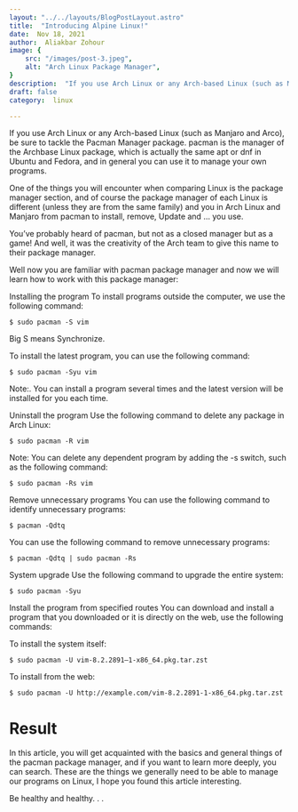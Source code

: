 ```yaml
---
layout: "../../layouts/BlogPostLayout.astro"
title:  "Introducing Alpine Linux!"
date:  Nov 18, 2021
author:  Aliakbar Zohour
image: {
    src: "/images/post-3.jpeg",
    alt: "Arch Linux Package Manager",
}
description:  "If you use Arch Linux or any Arch-based Linux (such as Manjaro and Arco), be sure to tackle the Pacman Manager package."
draft: false
category:  linux

---
```


If you use Arch Linux or any Arch-based Linux (such as Manjaro and Arco), be sure to tackle the Pacman Manager package. pacman is the manager of the Archbase Linux package, which is actually the same apt or dnf in Ubuntu and Fedora, and in general you can use it to manage your own programs.

One of the things you will encounter when comparing Linux is the package manager section, and of course the package manager of each Linux is different (unless they are from the same family) and you in Arch Linux and Manjaro from pacman to install, remove, Update and … you use.

You’ve probably heard of pacman, but not as a closed manager but as a game! And well, it was the creativity of the Arch team to give this name to their package manager.

Well now you are familiar with pacman package manager and now we will learn how to work with this package manager:

Installing the program
To install programs outside the computer, we use the following command:

```$ sudo pacman -S vim```

Big S means Synchronize.

To install the latest program, you can use the following command:

```$ sudo pacman -Syu vim```

Note:. You can install a program several times and the latest version will be installed for you each time.

Uninstall the program
Use the following command to delete any package in Arch Linux:

```$ sudo pacman -R vim```

Note: You can delete any dependent program by adding the -s switch, such as the following command:

```$ sudo pacman -Rs vim```

Remove unnecessary programs
You can use the following command to identify unnecessary programs:

```$ pacman -Qdtq```

You can use the following command to remove unnecessary programs:

```$ pacman -Qdtq | sudo pacman -Rs```

System upgrade
Use the following command to upgrade the entire system:

```$ sudo pacman -Syu```

Install the program from specified routes
You can download and install a program that you downloaded or it is directly on the web, use the following commands:

To install the system itself:

```$ sudo pacman -U vim-8.2.2891–1-x86_64.pkg.tar.zst```

To install from the web:

```$ sudo pacman -U http://example.com/vim-8.2.2891-1-x86_64.pkg.tar.zst```

# Result
In this article, you will get acquainted with the basics and general things of the pacman package manager, and if you want to learn more deeply, you can search. These are the things we generally need to be able to manage our programs on Linux, I hope you found this article interesting.

Be healthy and healthy. . .